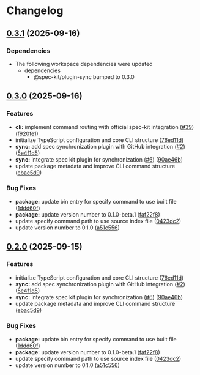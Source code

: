 # Changelog

## [0.3.1](https://github.com/amondnet/spec-kit-sdk/compare/cli-v0.3.0...cli-v0.3.1) (2025-09-16)


### Dependencies

* The following workspace dependencies were updated
  * dependencies
    * @spec-kit/plugin-sync bumped to 0.3.0

## [0.3.0](https://github.com/amondnet/spec-kit-sdk/compare/cli-v0.2.0...cli-v0.3.0) (2025-09-16)


### Features

* **cli:** implement command routing with official spec-kit integration ([#39](https://github.com/amondnet/spec-kit-sdk/issues/39)) ([f920fe1](https://github.com/amondnet/spec-kit-sdk/commit/f920fe12ede8a954c38a3ddf4ec948885518312f))
* initialize TypeScript configuration and core CLI structure ([76ed11d](https://github.com/amondnet/spec-kit-sdk/commit/76ed11daf9531a2b88290f0c238a0a646ae05bf2))
* **sync:** add spec synchronization plugin with GitHub integration ([#2](https://github.com/amondnet/spec-kit-sdk/issues/2)) ([5e4f1d5](https://github.com/amondnet/spec-kit-sdk/commit/5e4f1d556339694b994e93b37b60167e7bbd3db7))
* **sync:** integrate spec kit plugin for synchronization ([#6](https://github.com/amondnet/spec-kit-sdk/issues/6)) ([90ae46b](https://github.com/amondnet/spec-kit-sdk/commit/90ae46b72a5a11acd39c670fb8ab0fcc9838033c))
* update package metadata and improve CLI command structure ([ebac5d9](https://github.com/amondnet/spec-kit-sdk/commit/ebac5d98be743aba3d430078da587a7049de60d1))


### Bug Fixes

* **package:** update bin entry for specify command to use built file ([1ddd60f](https://github.com/amondnet/spec-kit-sdk/commit/1ddd60fb3ee6d1a76939a7ee77501cb765f14473))
* **package:** update version number to 0.1.0-beta.1 ([faf22f8](https://github.com/amondnet/spec-kit-sdk/commit/faf22f87bb054dfc531e22e86ee91f3cc29dbd62))
* update specify command path to use source index file ([0423dc2](https://github.com/amondnet/spec-kit-sdk/commit/0423dc2dd3c313b74d56622aa7d31c913b8b8c85))
* update version number to 0.1.0 ([a51c556](https://github.com/amondnet/spec-kit-sdk/commit/a51c5562f34ee47588251f983f9259848a978a74))

## [0.2.0](https://github.com/amondnet/spec-kit-sdk/compare/cli-v0.1.0...cli-v0.2.0) (2025-09-15)


### Features

* initialize TypeScript configuration and core CLI structure ([76ed11d](https://github.com/amondnet/spec-kit-sdk/commit/76ed11daf9531a2b88290f0c238a0a646ae05bf2))
* **sync:** add spec synchronization plugin with GitHub integration ([#2](https://github.com/amondnet/spec-kit-sdk/issues/2)) ([5e4f1d5](https://github.com/amondnet/spec-kit-sdk/commit/5e4f1d556339694b994e93b37b60167e7bbd3db7))
* **sync:** integrate spec kit plugin for synchronization ([#6](https://github.com/amondnet/spec-kit-sdk/issues/6)) ([90ae46b](https://github.com/amondnet/spec-kit-sdk/commit/90ae46b72a5a11acd39c670fb8ab0fcc9838033c))
* update package metadata and improve CLI command structure ([ebac5d9](https://github.com/amondnet/spec-kit-sdk/commit/ebac5d98be743aba3d430078da587a7049de60d1))


### Bug Fixes

* **package:** update bin entry for specify command to use built file ([1ddd60f](https://github.com/amondnet/spec-kit-sdk/commit/1ddd60fb3ee6d1a76939a7ee77501cb765f14473))
* **package:** update version number to 0.1.0-beta.1 ([faf22f8](https://github.com/amondnet/spec-kit-sdk/commit/faf22f87bb054dfc531e22e86ee91f3cc29dbd62))
* update specify command path to use source index file ([0423dc2](https://github.com/amondnet/spec-kit-sdk/commit/0423dc2dd3c313b74d56622aa7d31c913b8b8c85))
* update version number to 0.1.0 ([a51c556](https://github.com/amondnet/spec-kit-sdk/commit/a51c5562f34ee47588251f983f9259848a978a74))
